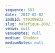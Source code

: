 ```yaml
---
sequence: 583
date: '2017-02-02'
imdbId: tt0309832
slug: malefique-2002
venue: null
venueNotes: null
medium: Shudder
mediumNotes: null
---
```


